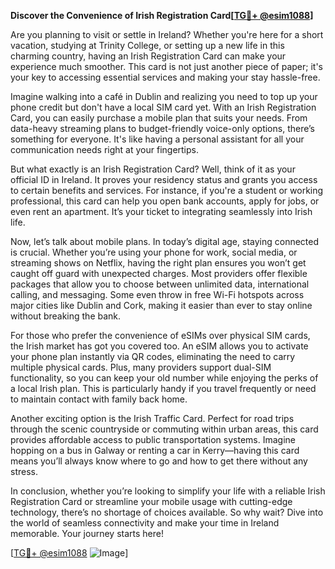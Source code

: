**Discover the Convenience of Irish Registration Card[[TG💪+ @esim1088](https://t.me/s/esim1088)]**

Are you planning to visit or settle in Ireland? Whether you're here for a short vacation, studying at Trinity College, or setting up a new life in this charming country, having an Irish Registration Card can make your experience much smoother. This card is not just another piece of paper; it's your key to accessing essential services and making your stay hassle-free.

Imagine walking into a café in Dublin and realizing you need to top up your phone credit but don't have a local SIM card yet. With an Irish Registration Card, you can easily purchase a mobile plan that suits your needs. From data-heavy streaming plans to budget-friendly voice-only options, there’s something for everyone. It's like having a personal assistant for all your communication needs right at your fingertips.

But what exactly is an Irish Registration Card? Well, think of it as your official ID in Ireland. It proves your residency status and grants you access to certain benefits and services. For instance, if you're a student or working professional, this card can help you open bank accounts, apply for jobs, or even rent an apartment. It’s your ticket to integrating seamlessly into Irish life.

Now, let’s talk about mobile plans. In today’s digital age, staying connected is crucial. Whether you’re using your phone for work, social media, or streaming shows on Netflix, having the right plan ensures you won’t get caught off guard with unexpected charges. Most providers offer flexible packages that allow you to choose between unlimited data, international calling, and messaging. Some even throw in free Wi-Fi hotspots across major cities like Dublin and Cork, making it easier than ever to stay online without breaking the bank.

For those who prefer the convenience of eSIMs over physical SIM cards, the Irish market has got you covered too. An eSIM allows you to activate your phone plan instantly via QR codes, eliminating the need to carry multiple physical cards. Plus, many providers support dual-SIM functionality, so you can keep your old number while enjoying the perks of a local Irish plan. This is particularly handy if you travel frequently or need to maintain contact with family back home.

Another exciting option is the Irish Traffic Card. Perfect for road trips through the scenic countryside or commuting within urban areas, this card provides affordable access to public transportation systems. Imagine hopping on a bus in Galway or renting a car in Kerry—having this card means you’ll always know where to go and how to get there without any stress.

In conclusion, whether you’re looking to simplify your life with a reliable Irish Registration Card or streamline your mobile usage with cutting-edge technology, there’s no shortage of choices available. So why wait? Dive into the world of seamless connectivity and make your time in Ireland memorable. Your journey starts here!

[[TG💪+ @esim1088](https://t.me/s/esim1088) ![Image](https://i.postimg.cc/Y0z9fWf4/image.png)]
